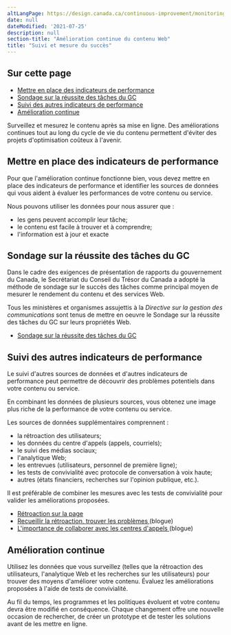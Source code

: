 ```yaml
---
altLangPage: https://design.canada.ca/continuous-improvement/monitoring.html
date: null
dateModified: '2021-07-25'
description: null
section-title: "Amélioration continue du contenu Web"
title: "Suivi et mesure du succès"
---
```



<h2>
 Sur cette page
</h2>

<ul>
 <li>
  <a href="#indicateurs">
   Mettre en place des indicateurs de performance
  </a>
 </li>
 <li>
  <a href="#SRTGC">
   Sondage sur la réussite des tâches du GC
  </a>
 </li>
 <li>
  <a href="#suivi">
   Suivi des autres indicateurs de performance
  </a>
 </li>
 <li>
  <a href="#continue">
   Amélioration continue
  </a>
 </li>
</ul>

<p>
 Surveillez et mesurez le contenu après sa mise en ligne. Des améliorations continues tout au long du cycle de vie du contenu permettent d'éviter des projets d'optimisation coûteux à l'avenir.
</p>

<h2 id="indicateurs">
 Mettre en place des indicateurs de performance
</h2>

<p>
 Pour que l'amélioration continue fonctionne bien, vous devez mettre en place des indicateurs de performance et identifier les sources de données qui vous aident à évaluer les performances de votre contenu ou service.
</p>

<p>
 Nous pouvons utiliser les données pour nous assurer que :
</p>

<ul>
 <li>
  les gens peuvent accomplir leur tâche;
 </li>
 <li>
  le contenu est facile à trouver et à comprendre;
 </li>
 <li>
  l'information est à jour et exacte
 </li>
</ul>

<h2 id="SRTGC">
 Sondage sur la réussite des tâches du GC
</h2>

<p>
 Dans le cadre des exigences de présentation de rapports du gouvernement du Canada, le Secrétariat du Conseil du Trésor du Canada a adopté la méthode de sondage sur le succès des tâches comme principal moyen de mesurer le rendement du contenu et des services Web.
</p>

<p>
 Tous les ministères et organismes assujettis à la
 <cite>
  Directive sur la gestion des communications
 </cite>
 sont tenus de mettre en oeuvre le Sondage sur la réussite des tâches du GC sur leurs propriétés Web.
</p>

<ul>
 <li>
  <a href="https://conception.canada.ca/sondage/index.html">
   Sondage sur la réussite des tâches du GC
  </a>
 </li>
</ul>

<h2 id="suivi">
 Suivi des autres indicateurs de performance
</h2>

<p>
 Le suivi d'autres sources de données et d'autres indicateurs de performance peut permettre de découvrir des problèmes potentiels dans votre contenu ou service.
</p>

<p>
 En combinant les données de plusieurs sources, vous obtenez une image plus riche de la performance de votre contenu ou service.
</p>

<p>
 Les sources de données supplémentaires comprennent :
</p>

<ul>
 <li>
  la rétroaction des utilisateurs;
 </li>
 <li>
  les données du centre d'appels (appels, courriels);
 </li>
 <li>
  le suivi des médias sociaux;
 </li>
 <li>
  l'analytique Web;
 </li>
 <li>
  les entrevues (utilisateurs, personnel de première ligne);
 </li>
 <li>
  les tests de convivialité avec protocole de conversation à voix haute;
 </li>
 <li>
  autres (états financiers, recherches sur l'opinion publique, etc.).
 </li>
</ul>

<p>
 Il est préférable de combiner les mesures avec les tests de convivialité pour valider les améliorations proposées.
</p>

<ul>
 <li>
  <a href="https://conception.canada.ca/retroaction/index.html">
   Rétroaction sur la page 
  </a>
 </li>
 <li>
  <a href="https://blogue.canada.ca/2020/10/09/recueillir-la-retroaction">
   Recueillir la rétroaction, trouver les problèmes
  </a>
  (blogue)
 </li>
 <li>
  <a href="https://blogue.canada.ca/2021/03/01/collaborer-avec-centres-appels">
   L'importance de collaborer avec les centres d'appels
  </a>
  (blogue)
 </li>
</ul>

<h2 id="continue">
 Amélioration continue
</h2>

<p>
 Utilisez les données que vous surveillez (telles que la rétroaction des utilisateurs, l'analytique Web et les recherches sur les utilisateurs) pour trouver des moyens d'améliorer votre contenu. Évaluez les améliorations proposées à l'aide de tests de convivialité.
</p>

<p>
 Au fil du temps, les programmes et les politiques évoluent et votre contenu devra être modifié en conséquence. Chaque changement offre une nouvelle occasion de rechercher, de créer un prototype et de tester les solutions avant de les mettre en ligne.
</p>

